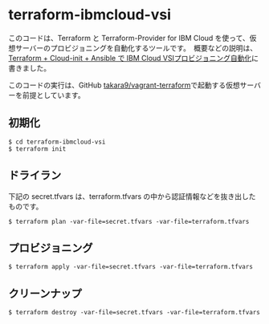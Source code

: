 # terraform-ibmcloud-vsi

このコードは、Terraform と Terraform-Provider for IBM Cloud を使って、仮想サーバーのプロビジョニングを自動化するツールです。　概要などの説明は、[Terraform + Cloud-init + Ansible で IBM Cloud VSIプロビジョニング自動化](https://qiita.com/MahoTakara/items/0b23d9bca3edcfe0081c)に書きました。

このコードの実行は、GitHub [takara9/vagrant-terraform](https://github.com/takara9/vagrant-terraform)で起動する仮想サーバーを前提としています。


## 初期化

~~~
$ cd terraform-ibmcloud-vsi
$ terraform init 
~~~


## ドライラン

下記の secret.tfvars は、terraform.tfvars の中から認証情報などを抜き出したものです。

~~~
$ terraform plan -var-file=secret.tfvars -var-file=terraform.tfvars
~~~


## プロビジョニング

~~~
$ terraform apply -var-file=secret.tfvars -var-file=terraform.tfvars
~~~


## クリーンナップ

~~~
$ terraform destroy -var-file=secret.tfvars -var-file=terraform.tfvars
~~~

